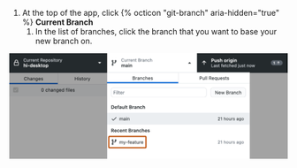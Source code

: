    1. At the top of the app, click {% octicon "git-branch" aria-hidden="true" %} **Current Branch**
      1.  In the list of branches, click the branch that you want to base your new branch on.

   ![Screenshot of the "Current Branch" dropdown view. Under "Recent Branches", a branch, named "my-feature", is highlighted with an orange outline.](/assets/images/help/desktop/select-branch-from-dropdown.png)
